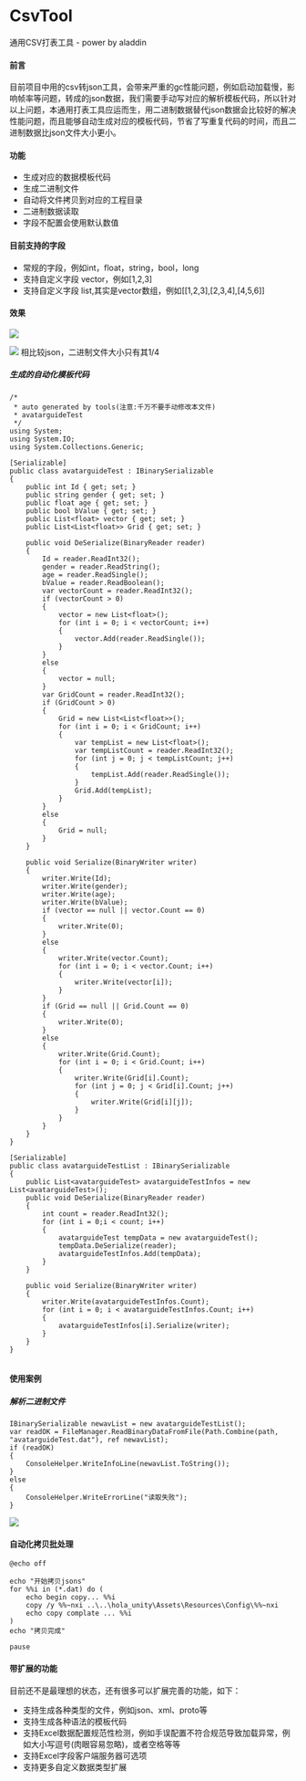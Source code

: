 # CsvTool

通用CSV打表工具 - power by aladdin
#### 前言
目前项目中用的csv转json工具，会带来严重的gc性能问题，例如启动加载慢，影响帧率等问题，转成的json数据，我们需要手动写对应的解析模板代码，所以针对以上问题，本通用打表工具应运而生，用二进制数据替代json数据会比较好的解决性能问题，而且能够自动生成对应的模板代码，节省了写重复代码的时间，而且二进制数据比json文件大小更小。

#### 功能
* 生成对应的数据模板代码
* 生成二进制文件
* 自动将文件拷贝到对应的工程目录
* 二进制数据读取
* 字段不配置会使用默认数值

#### 目前支持的字段
* 常规的字段，例如int，float，string，bool，long
* 支持自定义字段 vector，例如[1,2,3]
* 支持自定义字段 list,其实是vector数组，例如[[1,2,3],[2,3,4],[4,5,6]]

#### 效果
![](img/1.gif)

![](img/2.jpg)
相比较json，二进制文件大小只有其1/4

##### 生成的自动化模板代码
```
/*
 * auto generated by tools(注意:千万不要手动修改本文件)
 * avatarguideTest
 */
using System;
using System.IO;
using System.Collections.Generic;

[Serializable]
public class avatarguideTest : IBinarySerializable
{
	public int Id { get; set; }
	public string gender { get; set; }
	public float age { get; set; }
	public bool bValue { get; set; }
	public List<float> vector { get; set; }
	public List<List<float>> Grid { get; set; }

	public void DeSerialize(BinaryReader reader)
	{
		Id = reader.ReadInt32();
		gender = reader.ReadString();
		age = reader.ReadSingle();
		bValue = reader.ReadBoolean();
		var vectorCount = reader.ReadInt32();
		if (vectorCount > 0)
		{
			vector = new List<float>();
			for (int i = 0; i < vectorCount; i++)
			{
				vector.Add(reader.ReadSingle());
			}
		}
		else
		{
			vector = null;
		}
		var GridCount = reader.ReadInt32();
		if (GridCount > 0)
		{
			Grid = new List<List<float>>();
			for (int i = 0; i < GridCount; i++)
			{
				var tempList = new List<float>();
				var tempListCount = reader.ReadInt32();
				for (int j = 0; j < tempListCount; j++)
				{
					tempList.Add(reader.ReadSingle());
				}
				Grid.Add(tempList);
			}
		}
		else
		{
			Grid = null;
		}
	}

	public void Serialize(BinaryWriter writer)
	{
		writer.Write(Id);
		writer.Write(gender);
		writer.Write(age);
		writer.Write(bValue);
		if (vector == null || vector.Count == 0)
		{
			writer.Write(0);
		}
		else
		{
			writer.Write(vector.Count);
			for (int i = 0; i < vector.Count; i++)
			{
				writer.Write(vector[i]);
			}
		}
		if (Grid == null || Grid.Count == 0)
		{
			writer.Write(0);
		}
		else
		{
			writer.Write(Grid.Count);
			for (int i = 0; i < Grid.Count; i++)
			{
				writer.Write(Grid[i].Count);
				for (int j = 0; j < Grid[i].Count; j++)
				{
					writer.Write(Grid[i][j]);
				}
			}
		}
	}
}

[Serializable]
public class avatarguideTestList : IBinarySerializable
{
	public List<avatarguideTest> avatarguideTestInfos = new List<avatarguideTest>();
	public void DeSerialize(BinaryReader reader)
	{
		int count = reader.ReadInt32();
		for (int i = 0;i < count; i++)
		{
			avatarguideTest tempData = new avatarguideTest();
			tempData.DeSerialize(reader);
			avatarguideTestInfos.Add(tempData);
		}
	}

	public void Serialize(BinaryWriter writer)
	{
		writer.Write(avatarguideTestInfos.Count);
		for (int i = 0; i < avatarguideTestInfos.Count; i++)
		{
			avatarguideTestInfos[i].Serialize(writer);
		}
	}
}


```

#### 使用案例
##### 解析二进制文件
```
IBinarySerializable newavList = new avatarguideTestList();
var readOK = FileManager.ReadBinaryDataFromFile(Path.Combine(path, "avatarguideTest.dat"), ref newavList);
if (readOK)
{
    ConsoleHelper.WriteInfoLine(newavList.ToString());
}
else
{
    ConsoleHelper.WriteErrorLine("读取失败");
}
```
![](img/3.jpg)

#### 自动化拷贝批处理
```
@echo off

echo "开始拷贝jsons"
for %%i in (*.dat) do (
    echo begin copy... %%i
    copy /y %%~nxi ..\..\hola_unity\Assets\Resources\Config\%%~nxi
    echo copy complate ... %%i
)
echo "拷贝完成"

pause
```

#### 带扩展的功能
目前还不是最理想的状态，还有很多可以扩展完善的功能，如下：

* 支持生成各种类型的文件，例如json、xml、proto等
* 支持生成各种语法的模板代码
* 支持Excel数据配置规范性检测，例如手误配置不符合规范导致加载异常，例如大小写逗号(肉眼容易忽略)，或者空格等等
* 支持Excel字段客户端服务器可选项
* 支持更多自定义数据类型扩展

